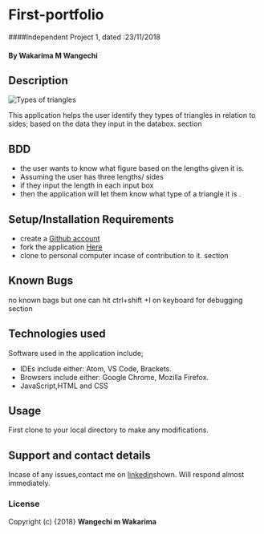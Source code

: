 # First-portfolio
####Independent Project 1, dated :23/11/2018
#### By **Wakarima M Wangechi**
## Description
![Types of triangles]("../css/image/types-of-triangles.png")

This application helps the user identify they types of triangles in relation to sides; based on the data they input in the databox.
section

## BDD
* the user wants to know what figure based on the lengths given it is.
* Assuming the user has three lengths/ sides
* if they input the length in each input box
* then the application will let them know what type of a triangle it is .

## Setup/Installation Requirements
* create a [Github account](https://github.com)
* fork the application [Here](https://github.com/MargaretW/Margaret-Triangles)
* clone to personal computer incase of contribution to it.
section
## Known Bugs
no known bags but one can hit ctrl+shift +I on keyboard for debugging
section
## Technologies used
Software used in the application include;
* IDEs include either: Atom, VS Code, Brackets.
* Browsers include either: Google Chrome, Mozilla Firefox.
* JavaScript,HTML and CSS
## Usage
First clone to your local directory to make any modifications.
## Support and contact details
Incase of any issues,contact me on [linkedin](https://www.linkedin.com/in/margaret-wangechi/)shown. Will respond almost immediately.
### License

Copyright (c) {2018}
**Wangechi m Wakarima**
